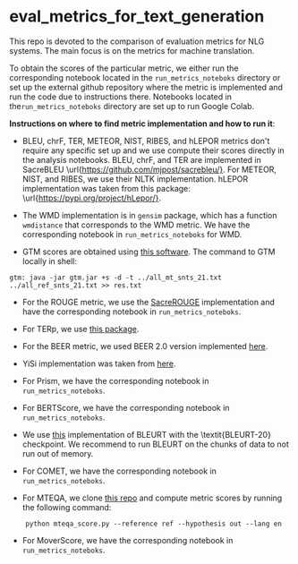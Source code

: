 # eval_metrics_for_text_generation
This repo is devoted to the comparison of evaluation metrics for NLG systems. The main focus is on the metrics for machine translation.

To obtain the scores of the particular metric, we either run the corresponding notebook located in the `run_metrics_noteboks` directory or set up the external github repository where the metric is implemented and run the code due to instructions there. Notebooks located in the`run_metrics_noteboks` directory are set up to run Google Colab.

__Instructions on where to find metric implementation and how to run it__:    

- BLEU, chrF, TER, METEOR, NIST, RIBES, and hLEPOR metrics don't require any specific set up and we use compute their scores directly in the analysis notebooks. BLEU, chrF, and TER are implemented in SacreBLEU \url{https://github.com/mjpost/sacrebleu/}. For METEOR, NIST, and RIBES, we use their NLTK implementation. hLEPOR implementation was taken from this package: \url{https://pypi.org/project/hLepor/}.

- The WMD implementation is in `gensim` package, which has a function `wmdistance` that corresponds to the WMD metric. We have the corresponding notebook in `run_metrics_noteboks` for WMD.

- GTM scores are obtained using [this software](http://nlp.cs.nyu.edu/GTM/). The command to GTM locally in shell:   
```
gtm: java -jar gtm.jar +s -d -t ../all_mt_snts_21.txt ../all_ref_snts_21.txt >> res.txt 
```

- For the ROUGE metric, we use the [SacreROUGE](https://github.com/danieldeutsch/sacrerouge) implementation and have the corresponding notebook in `run_metrics_noteboks`.

- For TERp, we use [this package](https://github.com/snover/terp). 

- For the BEER metric, we used BEER 2.0 version implemented [here](https://github.com/stanojevic/beer). 

- YiSi implementation was taken from [here](https://github.com/chikiulo/yisi). 

- For Prism, we have the corresponding notebook in `run_metrics_noteboks`.

- For BERTScore, we have the corresponding notebook in `run_metrics_noteboks`.

- We use [this](https://github.com/google-research/bleurt) implementation of BLEURT with the \textit{BLEURT-20} checkpoint. We recommend to run BLEURT on the chunks of data to not run out of memory.

- For COMET, we have the corresponding notebook in `run_metrics_noteboks`.

- For MTEQA, we clone [this repo](https://github.com/ufal/MTEQA) and compute metric scores by running the following command:
```
    python mteqa_score.py --reference ref --hypothesis out --lang en
```

- For MoverScore, we have the corresponding notebook in `run_metrics_noteboks`.
